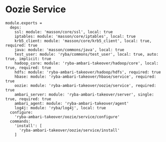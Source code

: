 
# Oozie Service


    module.exports =
      deps:
        ssl: module: 'masson/core/ssl', local: true
        iptables: module: 'masson/core/iptables', local: true
        krb5_client: module: 'masson/core/krb5_client', local: true, required: true
        java: module: 'masson/commons/java', local: true
        test_user: module: 'ryba/commons/test_user', local: true, auto: true, implicit: true
        hadoop_core: module: 'ryba-ambari-takeover/hadoop/core', local: true, required: true
        hdfs: module: 'ryba-ambari-takeover/hadoop/hdfs', required: true
        hbase: module: 'ryba-ambari-takeover/hbase/service', required: true
        oozie: module: 'ryba-ambari-takeover/oozie/service', required: true
        ambari_server: module: 'ryba-ambari-takeover/server', single: true, required: true
        ambari_agent: module: 'ryba-ambari-takeover/agent'
        log4j: module: 'ryba/log4j', local: true
      configure:
        'ryba-ambari-takeover/oozie/service/configure'
      commands:
        'install': [
          'ryba-ambari-takeover/oozie/service/install'
        ]


